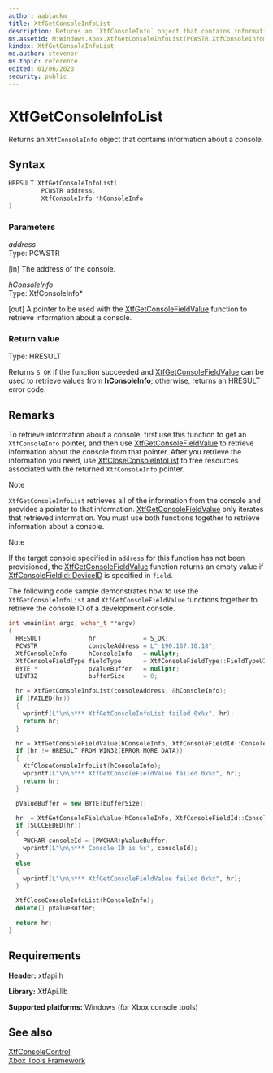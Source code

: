 ```yaml
---
author: aablackm
title: XtfGetConsoleInfoList
description: Returns an `XtfConsoleInfo` object that contains information about a console.
ms.assetid: M:Windows.Xbox.XtfGetConsoleInfoList(PCWSTR,XtfConsoleInfo@)
kindex: XtfGetConsoleInfoList
ms.author: stevenpr
ms.topic: reference
edited: 01/06/2020
security: public
---
```


# XtfGetConsoleInfoList
  
Returns an `XtfConsoleInfo` object that contains information about a console.  
  
<a id="syntaxSection"></a>
  
## Syntax
  
```cpp
HRESULT XtfGetConsoleInfoList(
         PCWSTR address,
         XtfConsoleInfo *hConsoleInfo
)  
```
  
<a id="parametersSection"></a>
  
### Parameters
  
*address*  
Type: PCWSTR  
  
\[in\] The address of the console.  
  
*hConsoleInfo*  
Type: XtfConsoleInfo\*  
  
\[out\] A pointer to be used with the [XtfGetConsoleFieldValue](../../xtfapi/functions/xtfgetconsolefieldvalue-xbox-microsoft-m.md) function to retrieve information about a console.  
  
<a id="retvalSection"></a>
  
### Return value
  
Type: HRESULT  
  
Returns `S_OK` if the function succeeded and [XtfGetConsoleFieldValue](../../xtfapi/functions/xtfgetconsolefieldvalue-xbox-microsoft-m.md) can be used to retrieve values from **hConsoleInfo**; otherwise, returns an HRESULT error code.  
  
<a id="remarksSection"></a>
  
## Remarks
  
To retrieve information about a console, first use this function to get an `XtfConsoleInfo` pointer, and then use [XtfGetConsoleFieldValue](../../xtfapi/functions/xtfgetconsolefieldvalue-xbox-microsoft-m.md) to retrieve information about the console from that pointer. After you retrieve the information you need, use [XtfCloseConsoleInfoList](../../xtfapi/functions/xtfcloseconsoleinfolist-xbox-microsoft-m.md) to free resources associated with the returned `XtfConsoleInfo` pointer.  
> [!NOTE]
> `XtfGetConsoleInfoList` retrieves all of the information from the console and provides a pointer to that information. [XtfGetConsoleFieldValue](../../xtfapi/functions/xtfgetconsolefieldvalue-xbox-microsoft-m.md) only iterates that retrieved information. You must use both functions together to retrieve information about a console.
> [!NOTE]
> If the target console specified in `address` for this function has not been provisioned, the [XtfGetConsoleFieldValue](../../xtfapi/functions/xtfgetconsolefieldvalue-xbox-microsoft-m.md) function returns an empty value if [XtfConsoleFieldId::DeviceID](../../xtfapi/enums/xtfconsolefieldid-xbox-windows-t.md) is specified in `field`.  
  
The following code sample demonstrates how to use the `XtfGetConsoleInfoList` and `XtfGetConsoleFieldValue` functions together to retrieve the console ID of a development console.  
  
```cpp
int wmain(int argc, wchar_t **argv)
{
  HRESULT             hr             = S_OK;
  PCWSTR              consoleAddress = L" 190.167.10.18";
  XtfConsoleInfo      hConsoleInfo   = nullptr;
  XtfConsoleFieldType fieldType      = XtfConsoleFieldType::FieldTypeUINT32;
  BYTE *              pValueBuffer   = nullptr;
  UINT32              bufferSize     = 0;

  hr = XtfGetConsoleInfoList(consoleAddress, &hConsoleInfo);
  if (FAILED(hr))
  {
    wprintf(L"\n\n*** XtfGetConsoleInfoList failed 0x%x", hr);
    return hr;
  }

  hr = XtfGetConsoleFieldValue(hConsoleInfo, XtfConsoleFieldId::ConsoleId, &fieldType, nullptr, &bufferSize);
  if (hr != HRESULT_FROM_WIN32(ERROR_MORE_DATA))
  {
    XtfCloseConsoleInfoList(hConsoleInfo);
    wprintf(L"\n\n*** XtfGetConsoleFieldValue failed 0x%x", hr);
    return hr;
  }

  pValueBuffer = new BYTE[bufferSize];

  hr  = XtfGetConsoleFieldValue(hConsoleInfo, XtfConsoleFieldId::ConsoleId, &fieldType, pValueBuffer, &bufferSize);
  if (SUCCEEDED(hr))
  {
    PWCHAR consoleId = (PWCHAR)pValueBuffer;
    wprintf(L"\n\n*** Console ID is %s", consoleId);
  }
  else
  {
    wprintf(L"\n\n*** XtfGetConsoleFieldValue failed 0x%x", hr);
  }

  XtfCloseConsoleInfoList(hConsoleInfo);
  delete[] pValueBuffer;

  return hr;
}  
```
  
<a id="requirementsSection"></a>
  
## Requirements
  
**Header:** xtfapi.h  
  
**Library:** XtfApi.lib  
  
**Supported platforms:** Windows (for Xbox console tools)  
  
<a id="seealsoSection"></a>
  
## See also
  
[XtfConsoleControl](../xtfconsolecontrol_members.md)  
[Xbox Tools Framework](../../atoc-xbox-tools-framework.md)  
  